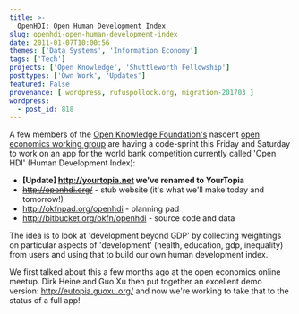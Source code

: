 ```yaml
---
title: >-
  OpenHDI: Open Human Development Index
slug: openhdi-open-human-development-index
date: 2011-01-07T10:00:56
themes: ['Data Systems', 'Information Economy']
tags: ['Tech']
projects: ['Open Knowledge', 'Shuttleworth Fellowship']
posttypes: ['Own Work', 'Updates']
featured: False
provenance: [ wordpress, rufuspollock.org, migration-201703 ]
wordpress:
  - post_id: 818
---
```


A few members of the [Open Knowledge Foundation's][okfn] nascent [open economics working group][openecon] are having a code-sprint this Friday and Saturday to work on an app for the world bank competition currently called 'Open HDI' (Human Development Index):

 * **[Update] http://yourtopia.net we've renamed to YourTopia** 
 * <strike>http://openhdi.org/</strike> - stub website (it's what we'll make today and tomorrow!)
 * http://okfnpad.org/openhdi - planning pad
 * http://bitbucket.org/okfn/openhdi - source code and data

[okfn]: http://okfn.org/
[openecon]: http://openeconomics.net/

The idea is to look at 'development beyond GDP' by collecting weightings on particular aspects of 'development' (health, education, gdp, inequality) from users and using that to build our own human development index.

We first talked about this a few months ago at the open economics online meetup. Dirk Heine and Guo Xu then put together an excellent demo version: http://eutopia.guoxu.org/ and now we're working to take that to the status of a full app!


